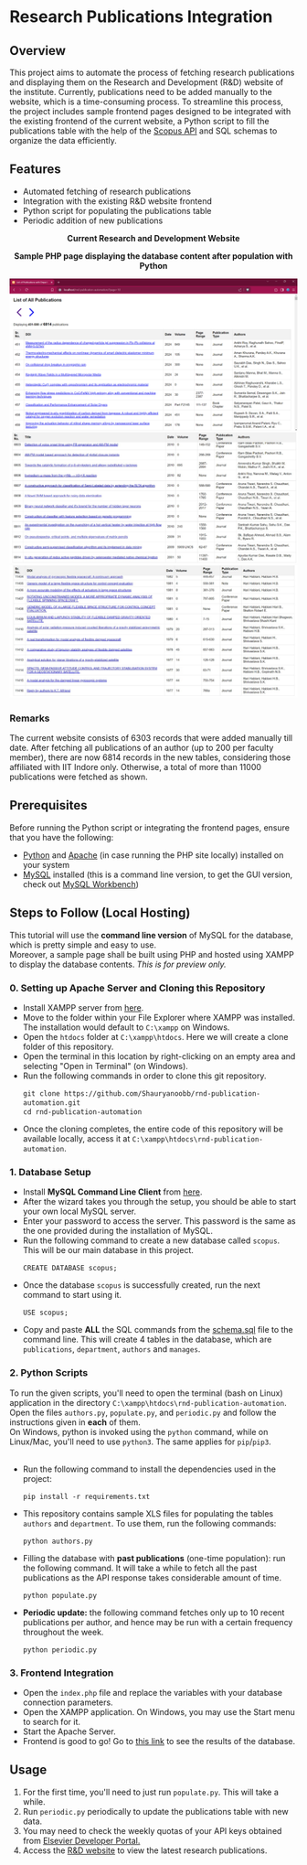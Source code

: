 # Research Publications Integration


## Overview

This project aims to automate the process of fetching research publications and displaying them on the Research and Development (R&D) website of the institute. Currently, publications need to be added manually to the website, which is a time-consuming process. To streamline this process, the project includes sample frontend pages designed to be integrated with the existing frontend of the current website, a Python script to fill the publications table with the help of the [Scopus API](https://dev.elsevier.com/sc_apis.html) and SQL schemas to organize the data efficiently.


## Features

- Automated fetching of research publications
- Integration with the existing R&D website frontend
- Python script for populating the publications table
- Periodic addition of new publications

<p align='center'><b>Current Research and Development Website</b></p>
<img style='display: none;' src='https://github.com/Shauryanoobb/rnd-publication-automation/blob/main/screenshots/existing_page.jpg'>

<p align = 'center'><b>Sample PHP page displaying the database content after population with Python</b></p>
<img src='https://github.com/Shauryanoobb/rnd-publication-automation/blob/main/screenshots/pagination.png'>
<img src='https://github.com/Shauryanoobb/rnd-publication-automation/blob/main/screenshots/final_page_with_affiliations.jpg'>
<img src='https://github.com/Shauryanoobb/rnd-publication-automation/blob/main/screenshots/batch_processing.jpg'>

### Remarks
The current website consists of $6303$ records that were added manually till date. After fetching all publications of an author (up to $200$ per faculty member), there are now $6814$ records in the new tables, considering those affiliated with IIT Indore only. Otherwise, a total of more than $11000$ publications were fetched as shown.

## Prerequisites

Before running the Python script or integrating the frontend pages, ensure that you have the following:

- [Python](https://python.org/downloads) and [Apache](https://www.apachefriends.org/) (in case running the PHP site locally) installed on your system
- [MySQL](https://dev.mysql.com/downloads/installer/) installed (this is a command line version, to get the GUI version, check out [MySQL Workbench](https://dev.mysql.com/downloads/workbench/))

## Steps to Follow (Local Hosting)

This tutorial will use the **command line version** of MySQL for the database, which is pretty simple and easy to use. <br>
Moreover, a sample page shall be built using PHP and hosted using XAMPP to display the database contents. _This is for preview only._
### 0. Setting up Apache Server and Cloning this Repository
- Install XAMPP server from [here](https://apachefriends.org/).
- Move to the folder within your File Explorer where XAMPP was installed. The installation would default to `C:\xampp` on Windows.
- Open the `htdocs` folder at `C:\xampp\htdocs`. Here we will create a clone folder of this repository.
- Open the terminal in this location by right-clicking on an empty area and selecting "Open in Terminal" (on Windows).
- Run the following commands in order to clone this git repository.
  ```
  git clone https://github.com/Shauryanoobb/rnd-publication-automation.git
  cd rnd-publication-automation
  ```
- Once the cloning completes, the entire code of this repository will be available locally, access it at `C:\xampp\htdocs\rnd-publication-automation`.
  
### 1. Database Setup
- Install **MySQL Command Line Client** from [here](https://dev.mysql.com/downloads/installer).
- After the wizard takes you through the setup, you should be able to start your own local MySQL server.
- Enter your password to access the server. This password is the same as the one provided during the installation of MySQL.
- Run the following command to create a new database called `scopus`. This will be our main database in this project.
  ```
  CREATE DATABASE scopus;
  ```
- Once the database `scopus` is successfully created, run the next command to start using it.
  ```
  USE scopus;
  ```
- Copy and paste **ALL** the SQL commands from the [schema.sql](https://github.com/Shauryanoobb/rnd-publication-automation/blob/main/schema.sql) file to the command line. This will create $4$ tables in the database, which are `publications`, `department`, `authors` and `manages`.

### 2. Python Scripts
To run the given scripts, you'll need to open the terminal (bash on Linux) application in the directory `C:\xampp\htdocs\rnd-publication-automation`. <br>
Open the files `authors.py`, `populate.py`, and `periodic.py` and follow the instructions given in **each** of them. <br>
On Windows, python is invoked using the `python` command, while on Linux/Mac, you'll need to use `python3`. The same applies for `pip`/`pip3`. <br><br>
- Run the following command to install the dependencies used in the project:
  ```
  pip install -r requirements.txt
  ```
- This repository contains sample XLS files for populating the tables `authors` and `department`. To use them, run the following commands:
  ```
  python authors.py
  ```
- Filling the database with **past publications** (one-time population): run the following command. It will take a while to fetch all the past publications as the API response takes considerable amount of time.
  ```
  python populate.py
  ```
- **Periodic update:** the following command fetches only up to $10$ recent publications per author, and hence may be run with a certain frequency throughout the week.
  ```
  python periodic.py
  ```
### 3. Frontend Integration

- Open the `index.php` file and replace the variables with your database connection parameters.
- Open the XAMPP application. On Windows, you may use the Start menu to search for it.
- Start the Apache Server.
- Frontend is good to go! Go to [this link](https://localhost/rnd-publication-automation) to see the results of the database.

## Usage

1. For the first time, you'll need to just run `populate.py`. This will take a while.
2. Run `periodic.py` periodically to update the publications table with new data.
3. You may need to check the weekly quotas of your API keys obtained from [Elsevier Developer Portal.](https://dev.elsevier.com/apikey/manage)
4. Access the [R&D website](https://localhost/rnd-publication-automation) to view the latest research publications.



